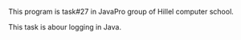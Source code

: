 This program is task#27 in JavaPro group of Hillel computer school.

This task is abour logging in Java.
